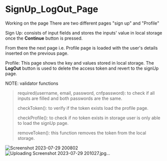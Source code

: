 # SignUp_LogOut_Page
Working on the page 
There are two different pages "sign up" and "Profile"

Sign Up: consists of input fields and stores the inputs' value in local storage once the **Continue** button is pressed. 

From there the next page i.e. Profile page is loaded with the user's details inserted on the previous page. 

Profile: This page shows the key and values stored in local storage. The **LogOut** button is used to delete the access token and revert to the signUp page. 

NOTE: validator functions
>  required(username, email, password, cnfpassword): to check if all inputs are filled and both passwords are the same.
> 
> checkToken(): to verify if the token exists load the profile page.
> 
> checkProfile(): to check if no token exists in storage user is only able to load the signUp page.
> 
> removeToken(): this function removes the token from the local storage.
> 
![Screenshot 2023-07-29 200802](https://github.com/Rohit4352/SignUp_LogOut_Page/assets/65344659/aed039dd-fb58-474b-b7d3-46f8a43f3825)
![Uploading Screenshot 2023-07-29 201027.jpg…]()
